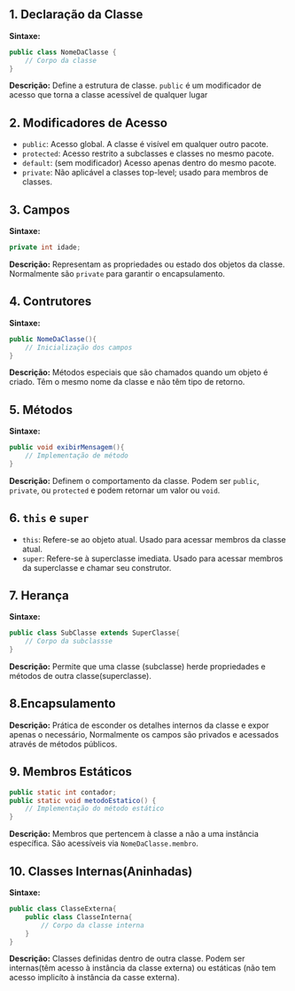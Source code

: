 
## 1. Declaração da Classe
**Sintaxe:**
```java
public class NomeDaClasse {
    // Corpo da classe
}
``` 
**Descrição:** Define a estrutura de classe. `public` é um modificador de  acesso que torna a classe acessível de qualquer lugar

## 2. Modificadores de Acesso
- `public`: Acesso global. A classe é visível em qualquer outro pacote.
- `protected`: Acesso restrito a subclasses e classes no mesmo pacote.
- `default`: (sem modificador) Acesso apenas dentro do mesmo pacote.
- `private`: Não aplicável a classes top-level; usado para membros de classes.

## 3. Campos
**Sintaxe:**
```java
private int idade;
```
**Descrição:** Representam as propriedades ou estado dos objetos da classe. Normalmente são `private` para garantir o encapsulamento.

## 4. Contrutores
**Sintaxe:**
```java
public NomeDaClasse(){
    // Inicialização dos campos 
}
```
**Descrição:** Métodos especiais que são chamados quando um objeto é criado. Têm o mesmo nome da classe e não têm tipo de retorno.
## 5. Métodos
**Sintaxe:**
```java
public void exibirMensagem(){
    // Implementação de método
}
```
**Descrição:** Definem o comportamento da classe. Podem ser `public`, `private`, ou `protected` e podem retornar um valor ou `void`.

## 6. `this` e `super`
- `this`: Refere-se ao objeto atual. Usado para acessar membros da classe atual.
- `super`: Refere-se à superclasse imediata. Usado para acessar membros da superclasse e chamar seu construtor.

## 7. Herança
**Sintaxe:**
```java
public class SubClasse extends SuperClasse{
    // Corpo da subclassse
}
```
**Descrição:** Permite que uma classe (subclasse) herde propriedades e métodos de outra classe(superclasse).

## 8.Encapsulamento
**Descrição:** Prática de esconder os detalhes internos da classe e expor apenas o necessário, Normalmente os campos são privados e acessados através de métodos públicos.

## 9. Membros Estáticos
```java
public static int contador;
public static void metodoEstatico() {
    // Implementação do método estático
}
```
**Descrição:** Membros que pertencem à classe a não a uma instância específica. São acessíveis via `NomeDaClasse.membro`.

## 10. Classes Internas(Aninhadas)
**Sintaxe:**
```java
public class ClasseExterna{
    public class ClasseInterna{
        // Corpo da classe interna 
    }
}
```
**Descrição:** Classes definidas dentro de outra classe. Podem ser internas(têm acesso à instância da classe externa) ou estáticas (não tem acesso implicíto à instância da casse externa).
